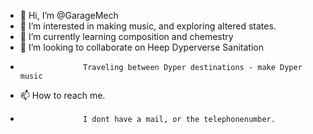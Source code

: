 - 👋 Hi, I’m @GarageMech
- 👀 I’m interested in making music, and exploring altered states.
- 🌱 I’m currently learning composition and chemestry
- 💞️ I’m looking to collaborate on Heep Dyperverse Sanitation 
-                   Traveling between Dyper destinations - make Dyper music
- 📫 How to reach me. 
-                   I dont have a mail, or the telephonenumber.

<!---
GarageMech/GarageMech is a ✨ special ✨ repository because its `README.md` (this file) appears on your GitHub profile.
You can click the Preview link to take a look at your changes.
--->
